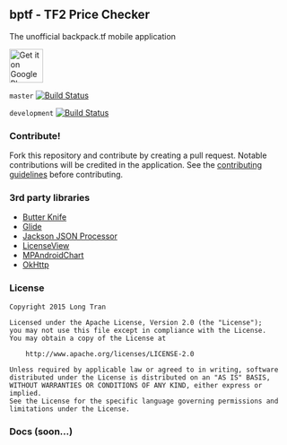 ## bptf - TF2 Price Checker
The unofficial backpack.tf mobile application

<a href="https://play.google.com/store/apps/details?id=com.tlongdev.bktf"><img alt="Get it on Google Play" src="https://play.google.com/intl/en_us/badges/images/apps/en-play-badge.png" height="60"/></a>

`master` [![Build Status](https://travis-ci.org/Longi94/bptf.svg?branch=master)](https://travis-ci.org/Longi94/bptf)

`development` [![Build Status](https://travis-ci.org/Longi94/bptf.svg?branch=development)](https://travis-ci.org/Longi94/bptf)

### Contribute!
Fork this repository and contribute by creating a pull request. Notable contributions will be credited in the application. See the [contributing guidelines](https://github.com/Longi94/bptf/blob/master/CONTRIBUTING.md) before contributing.

### 3rd party libraries
- [Butter Knife](http://jakewharton.github.io/butterknife/)
- [Glide](https://github.com/bumptech/glide)
- [Jackson JSON Processor](http://wiki.fasterxml.com/JacksonHome)
- [LicenseView](https://github.com/LarsWerkman/LicenseView)
- [MPAndroidChart](https://github.com/PhilJay/MPAndroidChart)
- [OkHttp](http://square.github.io/okhttp)

### License

    Copyright 2015 Long Tran
    
    Licensed under the Apache License, Version 2.0 (the "License");
    you may not use this file except in compliance with the License.
    You may obtain a copy of the License at
    
        http://www.apache.org/licenses/LICENSE-2.0
    
    Unless required by applicable law or agreed to in writing, software
    distributed under the License is distributed on an "AS IS" BASIS,
    WITHOUT WARRANTIES OR CONDITIONS OF ANY KIND, either express or implied.
    See the License for the specific language governing permissions and
    limitations under the License.

### Docs (soon...)
